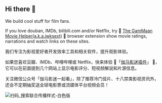 ## Hi there 👋

<!--

**Here are some ideas to get you started:**

🙋‍♀️ A short introduction - what is your organization all about?
🌈 Contribution guidelines - how can the community get involved?
👩‍💻 Useful resources - where can the community find your docs? Is there anything else the community should know?
🍿 Fun facts - what does your team eat for breakfast?
🧙 Remember, you can do mighty things with the power of [Markdown](https://docs.github.com/github/writing-on-github/getting-started-with-writing-and-formatting-on-github/basic-writing-and-formatting-syntax)
-->


We build cool stuff for film fans.

If you love douban, IMDb, bilibili.com and/or Netflix, 
try 🍿 [The GamMaan Movie Helper(a.k.a.jwksext)](https://v2.ext.ggt1024.com/) 🍿 browser extension show movie ratings, narrations and watch links on these sites.


我们专注为影视爱好者开发效率工具和相关软件，提升观影体验。

如果您喜欢豆瓣、IMDb、哔哩哔哩或 Netflix，快来体验 🍿「[伽马影迷插件](https://v2.ext.ggt1024.com/)」 🍿，它可以在前面提到几个网站上显示电影评分、短视频解说和片源信息。


关注微信公众号「伽马影迷一起看」，除了推荐冷门佳片、十八禁类影视资讯外，还会不定期抽奖送全球电影票或流媒体平台视频会员！

![扫码_搜索联合传播样式-白色版](https://user-images.githubusercontent.com/63030915/183382040-fba23942-722b-49b6-95df-3ec4cd68c492.png)
